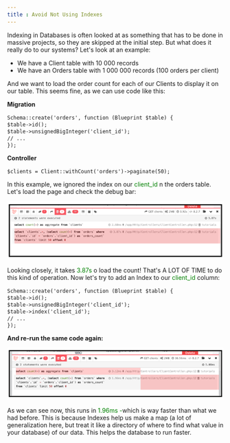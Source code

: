```yaml
---
title : Avoid Not Using Indexes
---
```


Indexing in Databases is often looked at as something that has to be done in massive projects, so they are skipped at the initial step. But what does it really do to our systems? Let's look at an example:

- We have a Client table with 10 000 records
- We have an Orders table with 1 000 000 records (100 orders per client)


And we want to load the order count for each of our Clients to display it on our table. This seems fine, as we can use code like this:

**Migration**

    Schema::create('orders', function (Blueprint $table) {
    $table->id();
    $table->unsignedBigInteger('client_id');
    // ...
    });


**Controller**

    $clients = Client::withCount('orders')->paginate(50);

In this example, we ignored the index on our <font color="green">client_id</font> n the orders table. Let's load the page and check the debug bar:

![Using Indexes explaination](/src/assets/44_img1.png)

Looking closely, it takes <font color="green">3.87s</font> o load the count! That's A LOT OF TIME to do this kind of operation. Now let's try to add an Index to our <font color="green">client_id </font> column:


    Schema::create('orders', function (Blueprint $table) {
    $table->id();
    $table->unsignedBigInteger('client_id');
    $table->index('client_id');
    // ...
    });

**And re-run the same code again:**

![Using Indexes explaination](/src/assets/44_img2.png)

As we can see now, this runs in <font color="green">1.96ms -</font>which is way faster than what we had before. This is because Indexes help us make a map (a lot of generalization here, but treat it like a directory of where to find what value in your database) of our data. This helps the database to run faster.



